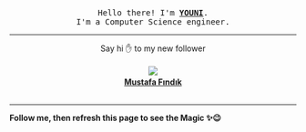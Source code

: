 <p align='center'>
    <samp>Hello there! I'm <b><a href='https://github.com/abdelyouni'>YOUNI</a></b>.<br>
        I'm a Computer Science engineer.
    </samp>
</p>
<hr>
<p align='center'>
    <span>Say hi ✋ to my new follower </span></br></br>
    <img src='https://itspot.ma/github/mustafafindik_avatar.png'><b></br>
    <a href='https://github.com/mustafafindik'>Mustafa Fındık</a></b></br></br>
</p>
<hr>
<b>Follow me, then refresh this page to see the Magic ✨😉</b>